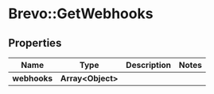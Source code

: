 # Brevo::GetWebhooks

## Properties
Name | Type | Description | Notes
------------ | ------------- | ------------- | -------------
**webhooks** | **Array&lt;Object&gt;** |  | 


